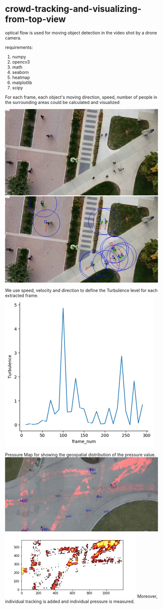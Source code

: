 # crowd-tracking-and-visualizing-from-top-view

optical flow is used for moving object detection in the video shot by a drone camera.

requirements:
1. numpy
2. opencv3
3. math
4. seaborn
5. heatmap
6. matplotlib
7. scipy

For each frame, each object's moving direction, speed, number of people in the surrounding areas could be calculated and visualized

![image](https://github.com/chuzcjoe/crowd-tracking-and-visualizing-from-top-view/raw/master/viz1.jpg)
![image](https://github.com/chuzcjoe/crowd-tracking-and-visualizing-from-top-view/raw/master/viz2.jpg)


We use speed, velocity and direction to define the Turbulence level for each extracted frame.
![image](https://github.com/chuzcjoe/crowd-tracking-and-visualizing-from-top-view/raw/master/output.png)

Pressure Map for showing the geospatial distribution of the pressure value.
![image](https://github.com/chuzcjoe/crowd-tracking-and-visualizing-from-top-view/raw/master/interpolate.jpg)
![image](https://github.com/chuzcjoe/crowd-tracking-and-visualizing-from-top-view/raw/master/colab_contour.jpg)
Moreover, individual tracking is added and individual pressure is measured.

